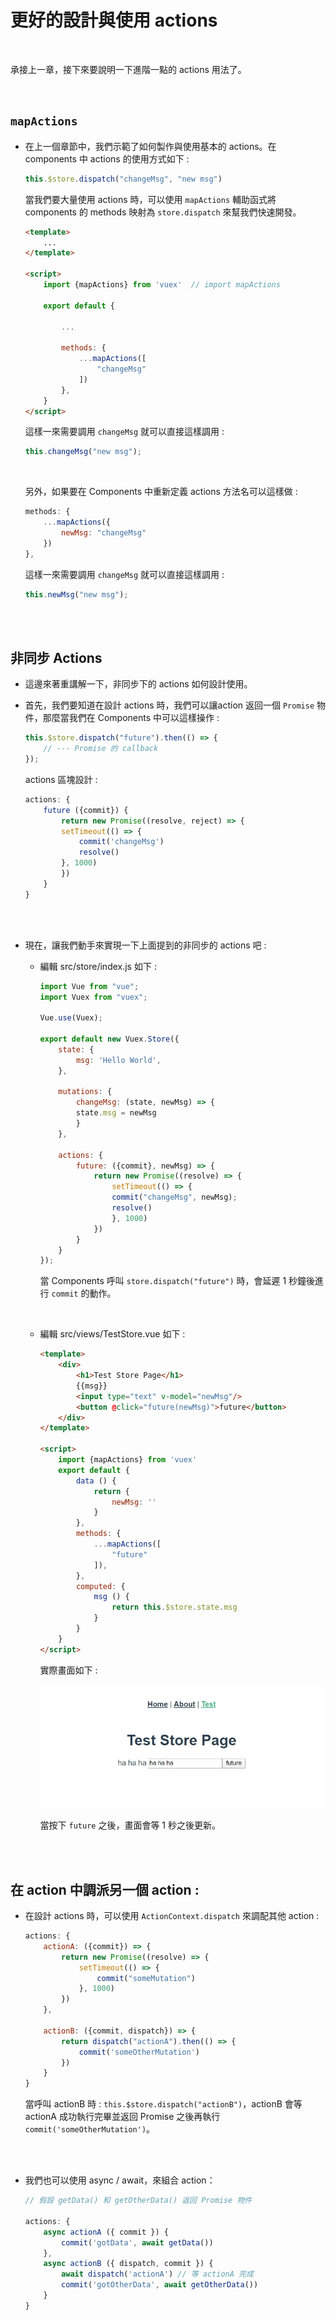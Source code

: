 # 更好的設計與使用 actions

<br>

承接上一章，接下來要說明一下進階一點的 actions 用法了。

<br>

## `mapActions`

* 在上一個章節中，我們示範了如何製作與使用基本的 actions。在 components 中 actions 的使用方式如下 : 

    ```js
    this.$store.dispatch("changeMsg", "new msg")
    ```

    當我們要大量使用 actions 時，可以使用 `mapActions` 輔助函式將 components 的 methods 映射為 `store.dispatch` 來幫我們快速開發。

    ```html
    <template>
        ...
    </template>

    <script>
        import {mapActions} from 'vuex'  // import mapActions

        export default {
            
            ...

            methods: {
                ...mapActions([
                    "changeMsg"
                ])
            },
        }
    </script>
    ```

    這樣一來需要調用 `changeMsg` 就可以直接這樣調用 :

    ```js
    this.changeMsg("new msg");
    ```

    <br>

    另外，如果要在 Components 中重新定義 actions 方法名可以這樣做 : 

    ```js
    methods: {
        ...mapActions({
            newMsg: "changeMsg"
        })
    },
    ```
    這樣一來需要調用 `changeMsg` 就可以直接這樣調用 :

    ```js
    this.newMsg("new msg");
    ```

    <br>
    <br>

## 非同步 Actions

* 這邊來著重講解一下，非同步下的 actions 如何設計使用。

* 首先，我們要知道在設計 actions 時，我們可以讓action 返回一個 `Promise` 物件，那麼當我們在 Components 中可以這樣操作 :

    ```js
    this.$store.dispatch("future").then(() => {
        // --- Promise 的 callback
    });
    ```

    actions 區塊設計 :

    ```js
    actions: {
        future ({commit}) {
            return new Promise((resolve, reject) => {
            setTimeout(() => {
                commit('changeMsg')
                resolve()
            }, 1000)
            })
        }
    }
    ```

    <br>
    <br>

* 現在，讓我們動手來實現一下上面提到的非同步的 actions 吧 :

    * 編輯 src/store/index.js 如下 :

        ```js
        import Vue from "vue";
        import Vuex from "vuex";

        Vue.use(Vuex);

        export default new Vuex.Store({
            state: {
                msg: 'Hello World',
            },

            mutations: {
                changeMsg: (state, newMsg) => {
                state.msg = newMsg
                }
            },

            actions: {
                future: ({commit}, newMsg) => {
                    return new Promise((resolve) => {
                        setTimeout(() => {
                        commit("changeMsg", newMsg);
                        resolve()
                        }, 1000)
                    })
                }
            }
        });
        ```

        當 Components 呼叫 `store.dispatch("future")` 時，會延遲 1 秒鐘後進行 `commit` 的動作。

    <br>

    * 編輯 src/views/TestStore.vue 如下 :

        ```html
        <template>
            <div>
                <h1>Test Store Page</h1>
                {{msg}}
                <input type="text" v-model="newMsg"/>
                <button @click="future(newMsg)">future</button>
            </div>
        </template>

        <script>
            import {mapActions} from 'vuex'
            export default {
                data () {
                    return {
                        newMsg: ''
                    }
                },
                methods: {
                    ...mapActions([
                        "future"
                    ]),
                },
                computed: {
                    msg () {
                        return this.$store.state.msg
                    }
                }
            }
        </script>
        ```

        實際畫面如下 :

        ![1](./imgs/1.jpg)

        當按下 `future` 之後，畫面會等 1 秒之後更新。

        <br>
        <br>

## 在 action 中調派另一個 action :

* 在設計 actions 時，可以使用 `ActionContext.dispatch` 來調配其他 action : 

    ```js
    actions: {
        actionA: ({commit}) => {
            return new Promise((resolve) => {
                setTimeout(() => {
                    commit("someMutation")
                }, 1000)
            })
        }, 

        actionB: ({commit, dispatch}) => {
            return dispatch("actionA").then(() => {
                commit('someOtherMutation')
            })
        }
    }
    ```

    當呼叫 actionB 時 : `this.$store.dispatch("actionB")`，actionB 會等 actionA 成功執行完畢並返回 Promise 之後再執行 `commit('someOtherMutation')`。


    <br>
    <br>

* 我們也可以使用  async / await，來組合 action：

    ```js
    // 假設 getData() 和 getOtherData() 返回 Promise 物件

    actions: {
        async actionA ({ commit }) {
            commit('gotData', await getData())
        },
        async actionB ({ dispatch, commit }) {
            await dispatch('actionA') // 等 actionA 完成
            commit('gotOtherData', await getOtherData())
        }
    }
    ```


